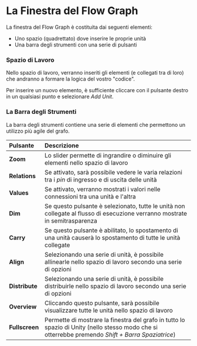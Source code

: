 # La Finestra del Flow Graph

La finestra del Flow Graph è costituita dai seguenti elementi:

* Uno spazio \(quadrettato\) dove inserire le proprie unità
* Una barra degli strumenti con una serie di pulsanti

### Spazio di Lavoro

Nello spazio di lavoro, verranno inseriti gli elementi \(e collegati tra di loro\) che andranno a formare la logica del vostro "codice".

Per inserire un nuovo elemento, è sufficiente cliccare con il pulsante destro in un qualsiasi punto e selezionare _Add Unit_.

### La Barra degli Strumenti

La barra degli strumenti contiene una serie di elementi che permettono un utilizzo più agile del grafo.

| Pulsante | Descrizione |
| :--- | :--- |
| **Zoom** | Lo slider permette di ingrandire o diminuire gli elementi nello spazio di lavoro |
| **Relations** | Se attivato, sarà possibile vedere le varia relazioni tra i _pin_ di ingresso e di uscita delle unità |
| **Values** | Se attivato, verranno mostrati i valori nelle connessioni tra una unità e l'altra |
| **Dim** | Se questo pulsante è selezionato, tutte le unità non collegate al flusso di esecuzione verranno mostrate in semitrasparenza |
| **Carry** | Se questo pulsante è abilitato, lo spostamento di una unità causerà lo spostamento di tutte le unità collegate |
| **Align** | Selezionando una serie di unità, è possibile allinearle nello spazio di lavoro secondo una serie di opzioni |
| **Distribute** | Selezionando una serie di unità, è possibile distribuirle nello spazio di lavoro secondo una serie di opzioni |
| **Overview** | Cliccando questo pulsante, sarà possibile visualizzare tutte le unità nello spazio di lavoro |
| **Fullscreen** | Permette di mostrare la finestra del grafo in tutto lo spazio di Unity \(nello stesso modo che si otterrebbe premendo _Shift + Barra Spaziatrice_\) |

### 

